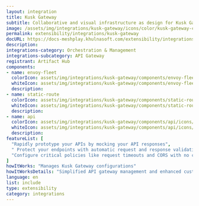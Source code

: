 ```yaml
---
layout: integration
title: Kusk Gateway
subtitle: Collaborative and visual infrastructure as design for Kusk Gateway
image: /assets/img/integrations/kusk-gateway/icons/color/kusk-gateway-color.svg
permalink: extensibility/integrations/kusk-gateway
docURL: https://docs-meshplay.khulnasoft.com/extensibility/integrations/kusk-gateway
description: 
integrations-category: Orchestration & Management
integrations-subcategory: API Gateway
registrant: Artifact Hub
components: 
- name: envoy-fleet
  colorIcon: assets/img/integrations/kusk-gateway/components/envoy-fleet/icons/color/envoy-fleet-color.svg
  whiteIcon: assets/img/integrations/kusk-gateway/components/envoy-fleet/icons/white/envoy-fleet-white.svg
  description: 
- name: static-route
  colorIcon: assets/img/integrations/kusk-gateway/components/static-route/icons/color/static-route-color.svg
  whiteIcon: assets/img/integrations/kusk-gateway/components/static-route/icons/white/static-route-white.svg
  description: 
- name: api
  colorIcon: assets/img/integrations/kusk-gateway/components/api/icons/color/api-color.svg
  whiteIcon: assets/img/integrations/kusk-gateway/components/api/icons/white/api-white.svg
  description: 
featureList: [
  "Rapidly prototype your APIs by mocking your API responses",
  " Protect your endpoints with automatic request and response validations",
  "Configure critical policies like request timeouts and CORS with no coding required."
]
howItWorks: "Manages Kusk Gateway configurations"
howItWorksDetails: "Simplified API gateway management and enhanced customization in Kubernetes"
language: en
list: include
type: extensibility
category: integrations
---
```

